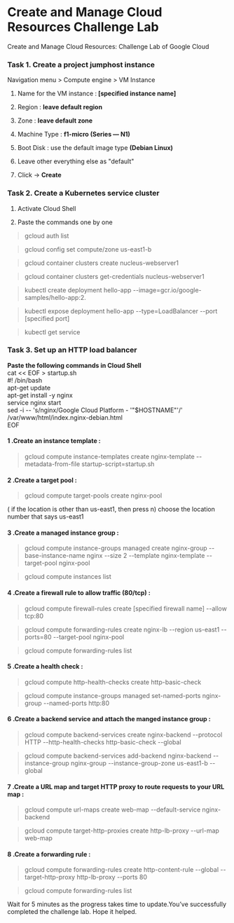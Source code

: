 # Create and Manage Cloud Resources Challenge Lab
Create and Manage Cloud Resources: Challenge Lab of Google Cloud

### Task 1. Create a project jumphost instance 

Navigation menu > Compute engine > VM Instance

1. Name for the VM instance :<b> [specified instance name]</b>

2. Region : <b>leave default region</b>

3. Zone : <b>leave default zone</b>

4. Machine Type : <b>f1-micro (Series — N1)</b>

5. Boot Disk : use the default image type <b>(Debian Linux)</b>

6. Leave other everything else as "default"

7. Click -> <b> Create</b>

### Task 2. Create a Kubernetes service cluster
1. Activate Cloud Shell 

2. Paste the commands one by one

> gcloud auth list

> gcloud config set compute/zone us-east1-b

> gcloud container clusters create nucleus-webserver1

> gcloud container clusters get-credentials nucleus-webserver1

> kubectl create deployment hello-app --image=gcr.io/google-samples/hello-app:2.

> kubectl expose deployment hello-app --type=LoadBalancer --port [specified port]

> kubectl get service

### Task 3. Set up an HTTP load balancer
<b>Paste the following commands in Cloud Shell</b><br />
cat << EOF > startup.sh<br />
#! /bin/bash<br />
apt-get update<br />
apt-get install -y nginx<br />
service nginx start<br />
sed -i -- 's/nginx/Google Cloud Platform - '"\$HOSTNAME"'/' /var/www/html/index.nginx-debian.html<br />
EOF<br />

#### 1 .Create an instance template :
> gcloud compute instance-templates create nginx-template --metadata-from-file startup-script=startup.sh
#### 2 .Create a target pool :
> gcloud compute target-pools create nginx-pool

( if the location is other than us-east1, then press n)
choose the location number that says us-east1
#### 3 .Create a managed instance group :
> gcloud compute instance-groups managed create nginx-group --base-instance-name nginx --size 2 --template nginx-template --target-pool nginx-pool 

> gcloud compute instances list
#### 4 .Create a firewall rule to allow traffic (80/tcp) :
> gcloud compute firewall-rules create [specified firewall name] --allow tcp:80

> gcloud compute forwarding-rules create nginx-lb --region us-east1 --ports=80 --target-pool nginx-pool

> gcloud compute forwarding-rules list
#### 5 .Create a health check :
> gcloud compute http-health-checks create http-basic-check

> gcloud compute instance-groups managed set-named-ports nginx-group --named-ports http:80
#### 6 .Create a backend service and attach the manged instance group :
> gcloud compute backend-services create nginx-backend --protocol HTTP --http-health-checks http-basic-check --global

> gcloud compute backend-services add-backend nginx-backend --instance-group nginx-group --instance-group-zone us-east1-b --global

#### 7 .Create a URL map and target HTTP proxy to route requests to your URL map :
> gcloud compute url-maps create web-map --default-service nginx-backend

> gcloud compute target-http-proxies create http-lb-proxy --url-map web-map

#### 8 .Create a forwarding rule :
> gcloud compute forwarding-rules create http-content-rule --global --target-http-proxy http-lb-proxy --ports 80

> gcloud compute forwarding-rules list

Wait for 5 minutes as the progress takes time to update.You’ve successfully completed the challenge lab. Hope it helped. 

